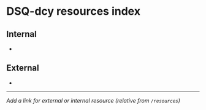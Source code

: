 # DSQ-dcy resources index

## Internal

*

## External

*

------------------------------------------------------------------------

*Add a link for external or internal resource (relative from `/resources`)*
